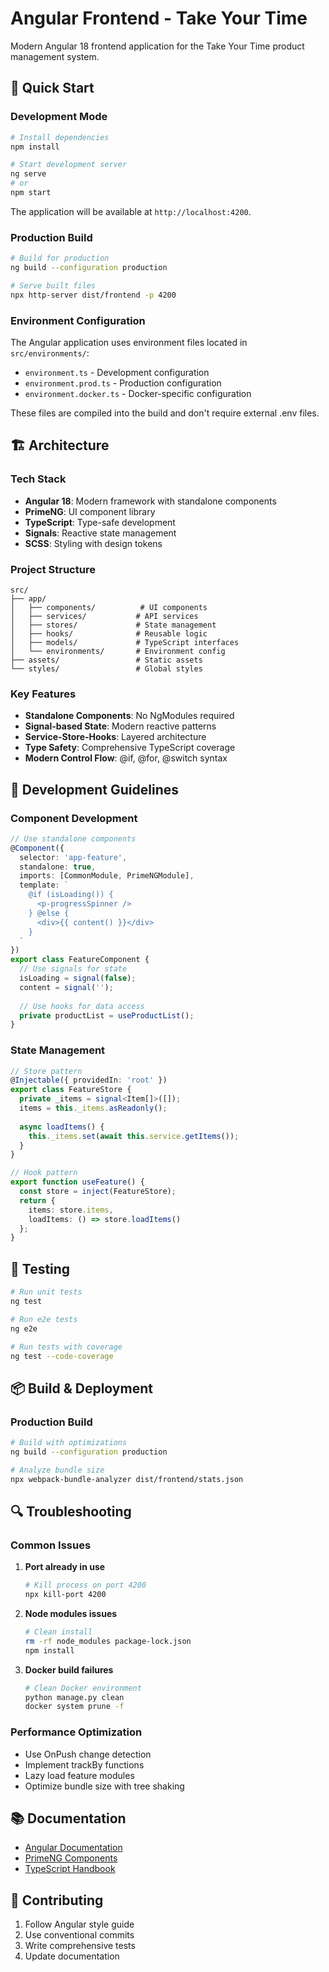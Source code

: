 # Angular Frontend - Take Your Time

Modern Angular 18 frontend application for the Take Your Time product management system.

## 🚀 Quick Start

### Development Mode
```bash
# Install dependencies
npm install

# Start development server
ng serve
# or
npm start
```

The application will be available at `http://localhost:4200`.

### Production Build
```bash
# Build for production
ng build --configuration production

# Serve built files
npx http-server dist/frontend -p 4200
```

### Environment Configuration

The Angular application uses environment files located in `src/environments/`:

- `environment.ts` - Development configuration
- `environment.prod.ts` - Production configuration  
- `environment.docker.ts` - Docker-specific configuration

These files are compiled into the build and don't require external .env files.

## 🏗️ Architecture

### Tech Stack
- **Angular 18**: Modern framework with standalone components
- **PrimeNG**: UI component library
- **TypeScript**: Type-safe development
- **Signals**: Reactive state management
- **SCSS**: Styling with design tokens

### Project Structure
```
src/
├── app/
│   ├── components/          # UI components
│   ├── services/           # API services
│   ├── stores/             # State management
│   ├── hooks/              # Reusable logic
│   ├── models/             # TypeScript interfaces
│   └── environments/       # Environment config
├── assets/                 # Static assets
└── styles/                 # Global styles
```

### Key Features
- **Standalone Components**: No NgModules required
- **Signal-based State**: Modern reactive patterns
- **Service-Store-Hooks**: Layered architecture
- **Type Safety**: Comprehensive TypeScript coverage
- **Modern Control Flow**: @if, @for, @switch syntax

## 🔧 Development Guidelines

### Component Development
```typescript
// Use standalone components
@Component({
  selector: 'app-feature',
  standalone: true,
  imports: [CommonModule, PrimeNGModule],
  template: `
    @if (isLoading()) {
      <p-progressSpinner />
    } @else {
      <div>{{ content() }}</div>
    }
  `
})
export class FeatureComponent {
  // Use signals for state
  isLoading = signal(false);
  content = signal('');
  
  // Use hooks for data access
  private productList = useProductList();
}
```

### State Management
```typescript
// Store pattern
@Injectable({ providedIn: 'root' })
export class FeatureStore {
  private _items = signal<Item[]>([]);
  items = this._items.asReadonly();
  
  async loadItems() {
    this._items.set(await this.service.getItems());
  }
}

// Hook pattern
export function useFeature() {
  const store = inject(FeatureStore);
  return {
    items: store.items,
    loadItems: () => store.loadItems()
  };
}
```

## 🧪 Testing

```bash
# Run unit tests
ng test

# Run e2e tests
ng e2e

# Run tests with coverage
ng test --code-coverage
```

## 📦 Build & Deployment

### Production Build
```bash
# Build with optimizations
ng build --configuration production

# Analyze bundle size
npx webpack-bundle-analyzer dist/frontend/stats.json
```

## 🔍 Troubleshooting

### Common Issues

1. **Port already in use**
   ```bash
   # Kill process on port 4200
   npx kill-port 4200
   ```

2. **Node modules issues**
   ```bash
   # Clean install
   rm -rf node_modules package-lock.json
   npm install
   ```

3. **Docker build failures**
   ```bash
   # Clean Docker environment
   python manage.py clean
   docker system prune -f
   ```

### Performance Optimization
- Use OnPush change detection
- Implement trackBy functions
- Lazy load feature modules
- Optimize bundle size with tree shaking

## 📚 Documentation

- [Angular Documentation](https://angular.io/docs)
- [PrimeNG Components](https://primeng.org/)
- [TypeScript Handbook](https://www.typescriptlang.org/docs/)

## 🤝 Contributing

1. Follow Angular style guide
2. Use conventional commits
3. Write comprehensive tests
4. Update documentation